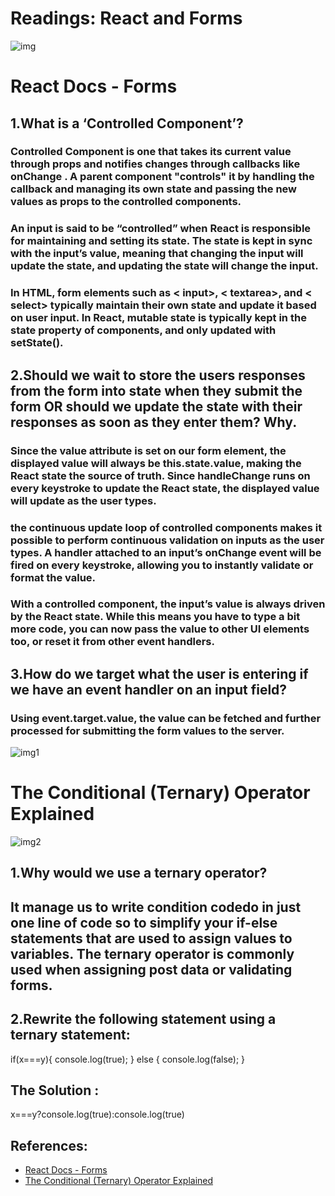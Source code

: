 # **Readings: React and Forms**
![img](https://res.cloudinary.com/practicaldev/image/fetch/s--KpQnReJ9--/c_limit%2Cf_auto%2Cfl_progressive%2Cq_auto%2Cw_880/https://i1.wp.com/blogreact.com/wp-content/uploads/2020/03/forms.jpg%3Ffit%3D750%252C393%26ssl%3D1)


# **React Docs - Forms**


## **1.What is a ‘Controlled Component’?**


### Controlled Component is one that takes its current value through props and notifies changes through callbacks like onChange . A parent component "controls" it by handling the callback and managing its own state and passing the new values as props to the controlled components.
### An input is said to be “controlled” when React is responsible for maintaining and setting its state. The state is kept in sync with the input’s value, meaning that changing the input will update the state, and updating the state will change the input.
### In HTML, form elements such as < input>, < textarea>, and < select> typically maintain their own state and update it based on user input. In React, mutable state is typically kept in the state property of components, and only updated with setState().




## **2.Should we wait to store the users responses from the form into state when they submit the form OR should we update the state with their responses as soon as they enter them? Why.**

### Since the value attribute is set on our form element, the displayed value will always be this.state.value, making the React state the source of truth. Since handleChange runs on every keystroke to update the React state, the displayed value will update as the user types.
### the continuous update loop of controlled components makes it possible to perform continuous validation on inputs as the user types. A handler attached to an input’s onChange event will be fired on every keystroke, allowing you to instantly validate or format the value.
### With a controlled component, the input’s value is always driven by the React state. While this means you have to type a bit more code, you can now pass the value to other UI elements too, or reset it from other event handlers.


## **3.How do we target what the user is entering if we have an event handler on an input field?**

### Using event.target.value, the value can be fetched and further processed for submitting the form values to the server.



![img1](https://pbs.twimg.com/media/EKzwxZ4WkAAwjlw.jpg)


# **The Conditional (Ternary) Operator Explained**

![img2](https://scotch-res.cloudinary.com/image/upload/w_1050,q_auto:good,f_auto/v1562952581/jqctyinrganjts991d3w.jpg)

## **1.Why would we use a ternary operator?**

## It manage us to write condition codedo in just one line of code so to simplify your if-else statements that are used to assign values to variables. The ternary operator is commonly used when assigning post data or validating forms.

## **2.Rewrite the following statement using a ternary statement:**

  if(x===y){
 console.log(true);
  } else {
 console.log(false);
  }


## The Solution :

x===y?console.log(true):console.log(true)



## References:
* [React Docs - Forms](https://reactjs.org/docs/forms.html)
* [The Conditional (Ternary) Operator Explained](https://codeburst.io/javascript-the-conditional-ternary-operator-explained-cac7218beeff)

